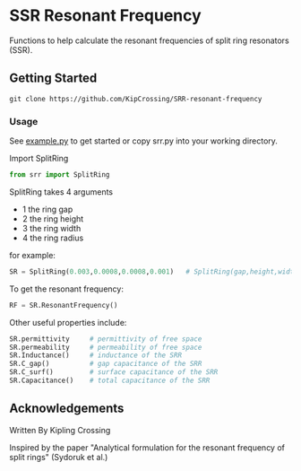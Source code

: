 # SSR  Resonant Frequency

Functions to help calculate the resonant frequencies of split ring resonators (SSR).
## Getting Started

```
git clone https://github.com/KipCrossing/SRR-resonant-frequency
```

### Usage

See [example.py](https://github.com/KipCrossing/SRR-resonant-frequency/blob/master/example.py) to get started or copy srr.py into your working directory.

Import SplitRing

```python
from srr import SplitRing
```

SplitRing takes 4 arguments
* 1 the ring gap
* 2 the ring height
* 3 the ring width
* 4 the ring radius

for example:

```python
SR = SplitRing(0.003,0.0008,0.0008,0.001)   # SplitRing(gap,height,width,radius)
```

To get the resonant frequency:

```python
RF = SR.ResonantFrequency()
```

Other useful properties include:

```python
SR.permittivity     # permittivity of free space
SR.permeability     # permeability of free space  
SR.Inductance()     # inductance of the SRR
SR.C_gap()          # gap capacitance of the SRR
SR.C_surf()         # surface capacitance of the SRR
SR.Capacitance()    # total capacitance of the SRR
```

## Acknowledgements
Written By Kipling Crossing

Inspired by the paper "Analytical formulation for the resonant frequency of split rings" (Sydoruk et al.)
